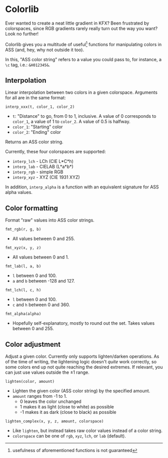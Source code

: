# Colorlib

Ever wanted to create a neat little gradient in KFX? Been frustrated by colorspaces, since RGB gradients rarely really turn out the way you want? Look no further!

Colorlib gives you a multitude of useful[^1] functions for manipulating colors in ASS (and, hey, why not outside it too).

In this, "ASS color string" refers to a value you could pass to, for instance, a `\c` tag, i.e.: `&H012345&`.

## Interpolation

Linear interpolation between two colors in a given colorspace. Arguments for all are in the same format:

`interp_xxx(t, color_1, color_2)`

- `t`: "Distance" to go, from 0 to 1, inclusive. A value of 0 corresponds to `color_1`, a value of 1 to `color_2`. A value of 0.5 is halfway.
- `color_1`: "Starting" color
- `color_2`: "Ending" color

Returns an ASS color string.

Currently, these four colorspaces are supported:

- `interp_lch` - LCh (CIE L\*C\*h)
- `interp_lab` - CIELAB (L\*a\*b\*)
- `interp_rgb` - simple RGB
- `interp_xyz` - XYZ (CIE 1931 XYZ)

In addition, `interp_alpha` is a function with an equivalent signature for ASS alpha values.

## Color formatting

Format "raw" values into ASS color strings.

`fmt_rgb(r, g, b)`
- All values between 0 and 255.

`fmt_xyz(x, y, z)`
- All values between 0 and 1.

`fmt_lab(l, a, b)`
- `l` between 0 and 100.
- `a` and `b` between -128 and 127.

`fmt_lch(l, c, h)`
- `l` between 0 and 100.
- `c` and `h` between 0 and 360.

`fmt_alpha(alpha)`
- Hopefully self-explanatory, mostly to round out the set. Takes values between 0 and 255.

## Color adjustment

Adjust a given color. Currently only supports lighten/darken operations.
As of the time of writing, the lightening logic doesn't *quite* work correctly, so some colors end up not quite reaching the desired extremes. If relevant, you can just use values outside the ±1 range.

`lighten(color, amount)`
- Lighten the given color (ASS color string) by the specified amount.
- `amount` ranges from -1 to 1.
    - 0 leaves the color unchanged
    - 1 makes it as light (close to white) as possible
    - -1 makes it as dark (close to black) as possible

`lighten_complex(x, y, z, amount, colorspace)`
- Like `lighten`, but instead takes raw color values instead of a color string.
- `colorspace` can be one of `rgb`, `xyz`, `lch`, or `lab` (default).

[^1]: usefulness of aforementioned functions is not guaranteed